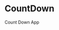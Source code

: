 # CountDown
 Count Down App
     
           
                                                         
                                                                       
                                                                      
                                                             
                                                     
                                  
                    
              
    
 
   
